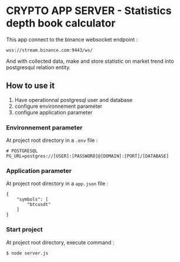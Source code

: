 # CRYPTO APP SERVER - Statistics depth book calculator

This app connect to the binance websocket endpoint : 
```
wss://stream.binance.com:9443/ws/
``` 

And with collected data, make and store statistic on market trend into postgresqul _<depthstats>_ relation entity.

## How to use it 
1. Have operationnal postgresql user and database
2. configure environnement parameter
3. configure application parameter

### Environnement parameter

At project root directory in a ```.env``` file :

```
# POSTGRESQL 
PG_URL=postgres://[USER]:[PASSWORD]@[DOMAIN]:[PORT]/[DATABASE]
```
### Application parameter
At project root directory in a ```app.json``` file :

```
{
    "symbols": [
        "btcusdt"
    ]
}
```

### Start project
At project root directory, execute command : 
```
$ node server.js
```

